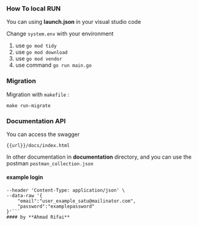### How To local RUN

You can using **launch.json** in your visual studio code

Change `system.env` with your environment

1. use `go mod tidy`
2. use `go mod download`
3. use `go mod vendor`
4. use command `go run main.go`

### Migration
Migration with `makefile` :
``` 
make run-migrate
```

### Documentation API

You can access the swagger

```
{{url}}/docs/index.html
```

In other documentation in **documentation** directory, and you can use the postman
`postman_collection.json`

#### example login
```curl --location --request POST 'localhost:8080/api/v1/auth/login' \
--header 'Content-Type: application/json' \
--data-raw '{
    "email":"user_example_satu@mailinator.com",
    "password":"examplepassword"
}'```
#### by **Ahmad Rifai**
